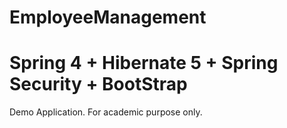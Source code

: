 # EmployeeManagement

# Spring 4 + Hibernate 5 + Spring Security + BootStrap

Demo Application. For academic purpose only.
